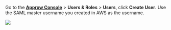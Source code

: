 <IntegrationDetailCard :title="`Add the user in ${$localeConfig.brandName}`">

Go to the [**Approw Console**](https://console.approw.com/) > **Users & Roles** > **Users**, click **Create User**.  Use the SAML master username you created in AWS as the username.

![](~@imagesZhCn/integration/aws-kibana/4-1.png)

</IntegrationDetailCard>
